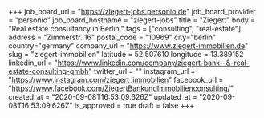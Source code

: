 +++
job_board_url = "https://ziegert-jobs.personio.de"
job_board_provider = "personio"
job_board_hostname = "ziegert-jobs"
title = "Ziegert"
body = "Real estate consultancy in Berlin."
tags = ["consulting", "real-estate"]
address = "Zimmerstr. 16"
postal_code = "10969"
city="berlin"
country="germany"
company_url = "https://www.ziegert-immobilien.de"
slug = "ziegert-immobilien"
latitude = 52.507610
longitude = 13.389152
linkedin_url = "https://www.linkedin.com/company/ziegert-bank--&-real-estate-consulting-gmbh"
twitter_url = ""
instagram_url = "https://www.instagram.com/ziegert_immobilien"
facebook_url = "https://www.facebook.com/ZiegertBankundImmobilienconsulting/"
created_at = "2020-09-08T16:53:09.626Z"
updated_at = "2020-09-08T16:53:09.626Z"
is_approved = true
draft = false
+++
